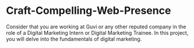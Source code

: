 # Craft-Compelling-Web-Presence
Consider that you are working at Guvi or any other reputed company in the role of a Digital Marketing Intern or Digital Marketing Trainee. In this project, you will delve into the fundamentals of digital marketing.
